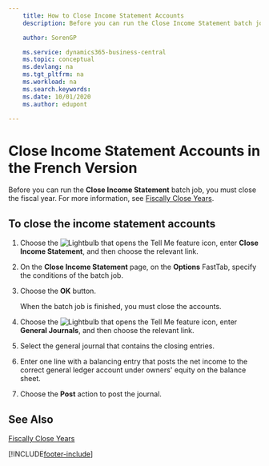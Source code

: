 ```yaml
---
    title: How to Close Income Statement Accounts
    description: Before you can run the Close Income Statement batch job, you must close the fiscal year.

    author: SorenGP

    ms.service: dynamics365-business-central
    ms.topic: conceptual
    ms.devlang: na
    ms.tgt_pltfrm: na
    ms.workload: na
    ms.search.keywords:
    ms.date: 10/01/2020
    ms.author: edupont

---
```

# Close Income Statement Accounts in the French Version

Before you can run the **Close Income Statement** batch job, you must close the fiscal year. For more information, see [Fiscally Close Years](how-to-fiscally-close-years.md).  

## To close the income statement accounts  

1. Choose the ![Lightbulb that opens the Tell Me feature](../../media/ui-search/search_small.png "Tell me what you want to do") icon, enter **Close Income Statement**, and then choose the relevant link.  
2. On the **Close Income Statement** page, on the **Options** FastTab, specify the conditions of the batch job.  
3. Choose the **OK** button.  

    When the batch job is finished, you must close the accounts.  

4. Choose the ![Lightbulb that opens the Tell Me feature](../../media/ui-search/search_small.png "Tell me what you want to do") icon, enter **General Journals**, and then choose the relevant link.  
5. Select the general journal that contains the closing entries.  
6. Enter one line with a balancing entry that posts the net income to the correct general ledger account under owners' equity on the balance sheet.  
7. Choose the **Post** action to post the journal.  

## See Also

[Fiscally Close Years](how-to-fiscally-close-years.md)


[!INCLUDE[footer-include](../../includes/footer-banner.md)]